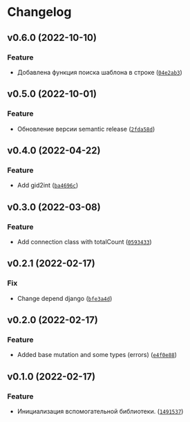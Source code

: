 # Changelog

<!--next-version-placeholder-->

## v0.6.0 (2022-10-10)
### Feature
* Добавлена функция поиска шаблона в строке ([`04e2ab3`](https://github.com/devind-team/devind-django-helpers/commit/04e2ab375e6c7218e08743f6174a2197b5a26251))

## v0.5.0 (2022-10-01)
### Feature
* Обновление версии semantic release ([`2fda58d`](https://github.com/devind-team/devind-django-helpers/commit/2fda58dd02386ce69f3431e6bae5cfabd10be202))

## v0.4.0 (2022-04-22)
### Feature
* Add gid2int ([`ba4696c`](https://github.com/devind-team/devind-django-helpers/commit/ba4696c4755495f4fec25368f702e91bc7c8804b))

## v0.3.0 (2022-03-08)
### Feature
* Add connection class with totalCount ([`0593433`](https://github.com/devind-team/devind-django-helpers/commit/059343305d717588de68a8a201401c93d2cbd600))

## v0.2.1 (2022-02-17)
### Fix
* Change depend django ([`bfe3a4d`](https://github.com/devind-team/devind-django-helpers/commit/bfe3a4d28861d18a60cac7c642ec16f11f66d57c))

## v0.2.0 (2022-02-17)
### Feature
* Added base mutation and some types (errors) ([`e4f0e88`](https://github.com/devind-team/devind-django-helpers/commit/e4f0e889c3415b9b18a8cc8bb74c445bb14e9da3))

## v0.1.0 (2022-02-17)
### Feature
* Инициализация вспомогательной библиотеки. ([`1491537`](https://github.com/devind-team/devind-django-helpers/commit/1491537fe708f5775ecc58058dd07bace18f38ad))
